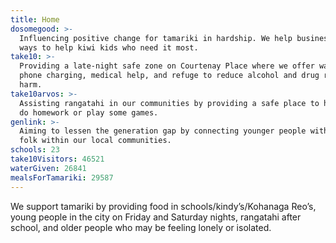 ```yaml
---
title: Home
dosomegood: >-
  Influencing positive change for tamariki in hardship. We help businesses find
  ways to help kiwi kids who need it most.
take10: >-
  Providing a late-night safe zone on Courtenay Place where we offer water,
  phone charging, medical help, and refuge to reduce alcohol and drug related
  harm.
take10arvos: >-
  Assisting rangatahi in our communities by providing a safe place to hang out,
  do homework or play some games.
genlink: >-
  Aiming to lessen the generation gap by connecting younger people with older
  folk within our local communities.
schools: 23
take10Visitors: 46521
waterGiven: 26841
mealsForTamariki: 29587
---
```

We support tamariki by providing food in schools/kindy’s/Kohanaga Reo’s, young people in the city on Friday and Saturday nights, rangatahi after school, and older people who may be feeling lonely or isolated.
